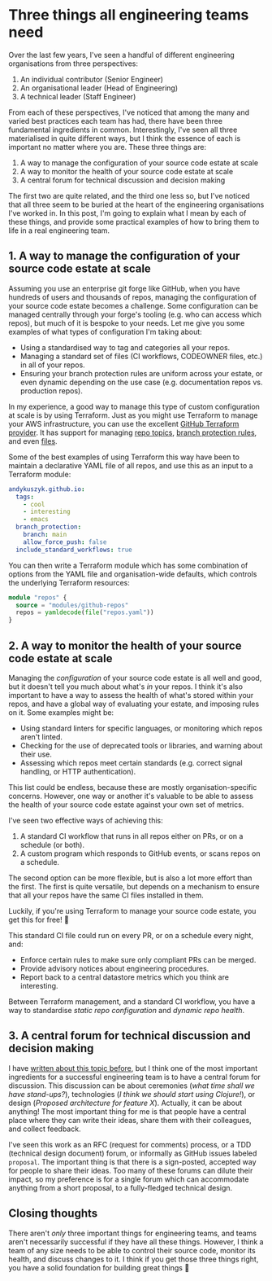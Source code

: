 # Three things all engineering teams need

Over the last few years, I've seen a handful of different engineering organisations from three perspectives:

1.  An individual contributor (Senior Engineer)
2.  An organisational leader (Head of Engineering)
3.  A technical leader (Staff Engineer)

From each of these perspectives, I've noticed that among the many and varied best practices each team has had, there have been three fundamental ingredients in common. Interestingly, I've seen all three materialised in quite different ways, but I think the essence of each is important no matter where you are. These three things are:

1.  A way to manage the configuration of your source code estate at scale
2.  A way to monitor the health of your source code estate at scale
3.  A central forum for technical discussion and decision making

The first two are quite related, and the third one less so, but I've noticed that all three seem to be buried at the heart of the engineering organisations I've worked in. In this post, I'm going to explain what I mean by each of these things, and provide some practical examples of how to bring them to life in a real engineering team.


## 1. A way to manage the configuration of your source code estate at scale

Assuming you use an enterprise git forge like GitHub, when you have hundreds of users and thousands of repos, managing the configuration of your source code estate becomes a challenge. Some configuration can be managed centrally through your forge's tooling (e.g. who can access which repos), but much of it is bespoke to your needs. Let me give you some examples of what types of configuration I'm taking about:

-   Using a standardised way to tag and categories all your repos.
-   Managing a standard set of files (CI workflows, CODEOWNER files, etc.) in all of your repos.
-   Ensuring your branch protection rules are uniform across your estate, or even dynamic depending on the use case (e.g. documentation repos vs. production repos).

In my experience, a good way to manage this type of custom configuration at scale is by using Terraform. Just as you might use Terraform to manage your AWS infrastructure, you can use the excellent [GitHub Terraform provider](https://registry.terraform.io/providers/integrations/github/latest/docs). It has support for managing [repo topics](https://registry.terraform.io/providers/integrations/github/latest/docs/resources/repository_topics), [branch protection rules](https://registry.terraform.io/providers/integrations/github/latest/docs/resources/branch_protection), and even [files](https://registry.terraform.io/providers/integrations/github/latest/docs/resources/repository_file).

Some of the best examples of using Terraform this way have been to maintain a declarative YAML file of all repos, and use this as an input to a Terraform module:

```yaml
andykuszyk.github.io:
  tags:
    - cool
    - interesting
    - emacs
  branch_protection:
    branch: main
    allow_force_push: false
  include_standard_workflows: true
```

You can then write a Terraform module which has some combination of options from the YAML file and organisation-wide defaults, which controls the underlying Terraform resources:

```terraform
module "repos" {
  source = "modules/github-repos"
  repos = yamldecode(file("repos.yaml"))
}
```


## 2. A way to monitor the health of your source code estate at scale

Managing the *configuration* of your source code estate is all well and good, but it doesn't tell you much about what's *in* your repos. I think it's also important to have a way to assess the health of what's stored within your repos, and have a global way of evaluating your estate, and imposing rules on it. Some examples might be:

-   Using standard linters for specific languages, or monitoring which repos aren't linted.
-   Checking for the use of deprecated tools or libraries, and warning about their use.
-   Assessing which repos meet certain standards (e.g. correct signal handling, or HTTP authentication).

This list could be endless, because these are mostly organisation-specific concerns. However, one way or another it's valuable to be able to assess the health of your source code estate against your own set of metrics.

I've seen two effective ways of achieving this:

1.  A standard CI workflow that runs in all repos either on PRs, or on a schedule (or both).
2.  A custom program which responds to GitHub events, or scans repos on a schedule.

The second option can be more flexible, but is also a lot more effort than the first. The first is quite versatile, but depends on a mechanism to ensure that all your repos have the same CI files installed in them.

Luckily, if you're using Terraform to manage your source code estate, you get this for free! 🎊

This standard CI file could run on every PR, or on a schedule every night, and:

-   Enforce certain rules to make sure only compliant PRs can be merged.
-   Provide advisory notices about engineering procedures.
-   Report back to a central datastore metrics which you think are interesting.

Between Terraform management, and a standard CI workflow, you have a way to standardise *static repo configuration* and *dynamic repo health*.


## 3. A central forum for technical discussion and decision making

I have [written about this topic before](https://akuszyk.com/2023-05-17-decision-making-and-design.html), but I think one of the most important ingredients for a successful engineering team is to have a central forum for discussion. This discussion can be about ceremonies (*what time shall we have stand-ups?*), technologies (*I think we should start using Clojure!*), or design (*Proposed architecture for feature X*). Actually, it can be about anything! The most important thing for me is that people have a central place where they can write their ideas, share them with their colleagues, and collect feedback.

I've seen this work as an RFC (request for comments) process, or a TDD (technical design document) forum, or informally as GitHub issues labeled `proposal`. The important thing is that there is a sign-posted, accepted way for people to share their ideas. Too many of these forums can dilute their impact, so my preference is for a single forum which can accommodate anything from a short proposal, to a fully-fledged technical design.


## Closing thoughts

There aren't *only* three important things for engineering teams, and teams aren't necessarily successful if they have all these things. However, I think a team of any size needs to be able to control their source code, monitor its health, and discuss changes to it. I think if you get those three things right, you have a solid foundation for building great things 🙂
